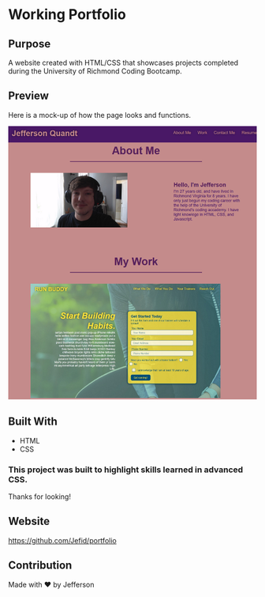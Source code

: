 # Working Portfolio

## Purpose
A website created with HTML/CSS that showcases projects completed during the University of Richmond Coding Bootcamp.

## Preview
Here is a mock-up of how the page looks and functions.

<img src="assets\images\readme.png"></img>

## Built With
* HTML
* CSS

### This project was built to highlight skills learned in advanced CSS. 
Thanks for looking!

## Website
https://github.com/Jefid/portfolio

## Contribution
Made with ❤️ by Jefferson